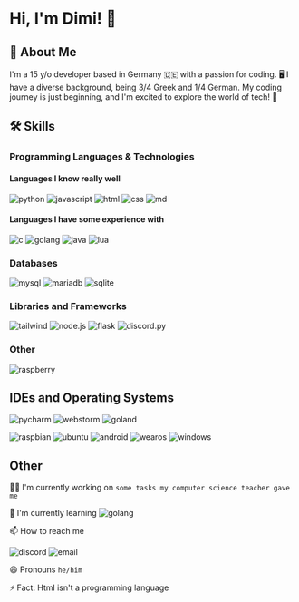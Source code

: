 
# Hi, I'm Dimi! 👋


## 🚀 About Me
I'm a 15 y/o developer based in Germany 🇩🇪 with a passion for coding. 🖥️ I have a diverse background, being 3/4 Greek and 1/4 German. My coding journey is just beginning, and I'm excited to explore the world of tech! 🚀

## 🛠 Skills
### Programming Languages & Technologies
#### Languages I know really well
![python](https://img.shields.io/badge/Python-14354C?style=for-the-badge&logo=python&logoColor=white) 
![javascript](https://img.shields.io/badge/JavaScript-323330?style=for-the-badge&logo=javascript&logoColor=F7DF1E)
![html](https://img.shields.io/badge/HTML5-E34F26?style=for-the-badge&logo=html5&logoColor=white)
![css](https://img.shields.io/badge/CSS3-1572B6?style=for-the-badge&logo=css3&logoColor=white)
![md](https://img.shields.io/badge/Markdown-000000?style=for-the-badge&logo=markdown&logoColor=white)
#### Languages I have some experience with
![c](https://img.shields.io/badge/C-00599C?style=for-the-badge&logo=c&logoColor=white)
![golang](https://img.shields.io/badge/GoLang-00ADD8?style=for-the-badge&logo=go&logoColor=white)
![java](https://img.shields.io/badge/Java-ED8B00?style=for-the-badge&logo=openjdk&logoColor=white)
![lua](https://img.shields.io/badge/Lua-2C2D72?style=for-the-badge&logo=lua&logoColor=white)

### Databases
![mysql](https://img.shields.io/badge/MySQL-00000F?style=for-the-badge&logo=mysql&logoColor=white)
![mariadb](https://img.shields.io/badge/MariaDB-003545?style=for-the-badge&logo=mariadb&logoColor=white)
![sqlite](https://img.shields.io/badge/SQLite-07405E?style=for-the-badge&logo=sqlite&logoColor=white)


### Libraries and Frameworks
![tailwind](https://img.shields.io/badge/Tailwind_CSS-38B2AC?style=for-the-badge&logo=tailwind-css&logoColor=white)
![node.js](https://img.shields.io/badge/Node.js-43853D?style=for-the-badge&logo=node.js&logoColor=white)
![flask](https://img.shields.io/badge/Flask-000000?style=for-the-badge&logo=flask&logoColor=white)
![discord.py](https://img.shields.io/badge/Discord.py-7289DA?style=for-the-badge&logo=discord&logoColor=white)

### Other
![raspberry](https://img.shields.io/badge/Raspberry%20Pi-A22846?style=for-the-badge&logo=Raspberry%20Pi&logoColor=white)
## IDEs and Operating Systems

![pycharm](https://img.shields.io/badge/PyCharm-000000.svg?&style=for-the-badge&logo=PyCharm&logoColor=white)
![webstorm](https://img.shields.io/badge/WebStorm-000000?style=for-the-badge&logo=WebStorm&logoColor=white)
![goland](https://img.shields.io/badge/Goland-000000?style=for-the-badge&logo=GoLand&logoColor=white)

![raspbian](https://img.shields.io/badge/raspbian-A22846?style=for-the-badge&logo=Raspberry%20Pi&logoColor=white)
![ubuntu](https://img.shields.io/badge/Ubuntu-E95420?style=for-the-badge&logo=ubuntu&logoColor=white)
![android](https://img.shields.io/badge/Android-3DDC84?style=for-the-badge&logo=android&logoColor=white)
![wearos](https://img.shields.io/badge/-Wear%20OS-4285F4?style=for-the-badge&logo=wear-os&logoColor=white)
![windows](	https://img.shields.io/badge/Windows-0078D6?style=for-the-badge&logo=windows&logoColor=white)
## Other
👩‍💻 I'm currently working on `some tasks my computer science teacher gave me`

🧠 I'm currently learning ![golang](https://img.shields.io/badge/GoLang-00ADD8?style=flat&logo=go&logoColor=white)

📫 How to reach me

![discord](https://img.shields.io/badge/@ikonodim-7289DA?style=social&logo=discord&logoColor=7289DA) ![email](https://img.shields.io/badge/dimitrios.ikonomou@lessing--online.de-D14836?style=social&logo=gmail&logoColor=black)

😄 Pronouns `he/him`

⚡️ Fact: Html isn't a programming language


